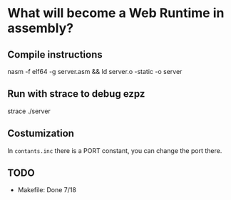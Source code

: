 # What will become a Web Runtime in assembly?

## Compile instructions

nasm -f elf64 -g server.asm && ld server.o -static -o server

## Run with strace to debug ezpz

strace ./server

## Costumization

In `contants.inc` there is a PORT constant, you can change the port there.

## TODO

* Makefile: Done 7/18
